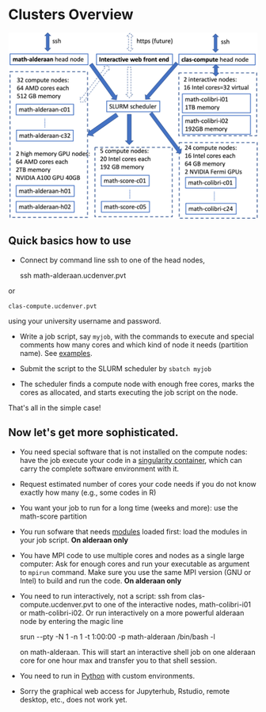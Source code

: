 # Clusters Overview
![cluster](img/cluster.png)
## Quick basics how to use
* Connect by command line ssh to one of the head nodes, 
    
    ssh math-alderaan.ucdenver.pvt
    
or  
   
    clas-compute.ucdenver.pvt
    
using your university username and password. 

* Write a job script, say `myjob`, with the commands to execute and special comments how many cores and which kind of node it needs (partition name). See [examples](../examples).

* Submit the script to the SLURM scheduler by `sbatch myjob` 
 
* The scheduler finds a compute node with enough free cores, marks the cores as allocated, and starts executing the job script on the node.

That's all in the simple case!  

## Now let's get more sophisticated.

* You need special software that is not installed on the compute nodes: have the job execute your code in a [singularity container](../singularity), which can carry the complete software environment with it.

* Request estimated number of cores your code needs if you do not know exactly how many (e.g., some codes in R)

* You want your job to run for a long time (weeks and more): use the math-score partition 

* You run sofware that needs [modules](../modules) loaded first: load the modules in your job script. **On alderaan only**

* You have MPI code to use multiple cores and nodes as a single large computer: Ask for enough cores and run your executable as argument to `mpirun` command. Make sure you use the same MPI version (GNU or Intel) to build and run the code. **On alderaan only**

* You need to run interactively, not a script: ssh from clas-compute.ucdenver.pvt to one of the interactive nodes, math-colibri-i01 or math-colibri-i02. Or run interactively on a more powerful alderaan node by entering the magic line 

    srun --pty -N 1 -n 1 -t 1:00:00 -p math-alderaan /bin/bash -l 
    
    on math-alderaan. This will start an interactive shell job on one alderaan core for one hour max and transfer you to that shell session.
    
* You need to run in [Python](../python) with custom environments.

* Sorry the graphical web access for Jupyterhub, Rstudio, remote desktop, etc., does not work yet.

